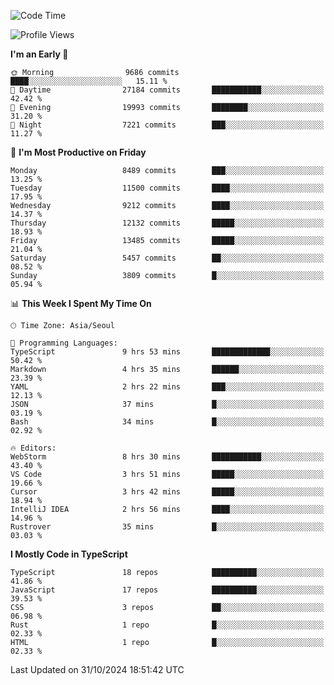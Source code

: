<!--START_SECTION:waka-->
![Code Time](http://img.shields.io/badge/Code%20Time-6%2C843%20hrs%2034%20mins-blue)

![Profile Views](http://img.shields.io/badge/Profile%20Views-0-blue)

**I'm an Early 🐤** 

```text
🌞 Morning                9686 commits        ████░░░░░░░░░░░░░░░░░░░░░   15.11 % 
🌆 Daytime                27184 commits       ███████████░░░░░░░░░░░░░░   42.42 % 
🌃 Evening                19993 commits       ████████░░░░░░░░░░░░░░░░░   31.20 % 
🌙 Night                  7221 commits        ███░░░░░░░░░░░░░░░░░░░░░░   11.27 % 
```
📅 **I'm Most Productive on Friday** 

```text
Monday                   8489 commits        ███░░░░░░░░░░░░░░░░░░░░░░   13.25 % 
Tuesday                  11500 commits       ████░░░░░░░░░░░░░░░░░░░░░   17.95 % 
Wednesday                9212 commits        ████░░░░░░░░░░░░░░░░░░░░░   14.37 % 
Thursday                 12132 commits       █████░░░░░░░░░░░░░░░░░░░░   18.93 % 
Friday                   13485 commits       █████░░░░░░░░░░░░░░░░░░░░   21.04 % 
Saturday                 5457 commits        ██░░░░░░░░░░░░░░░░░░░░░░░   08.52 % 
Sunday                   3809 commits        █░░░░░░░░░░░░░░░░░░░░░░░░   05.94 % 
```


📊 **This Week I Spent My Time On** 

```text
🕑︎ Time Zone: Asia/Seoul

💬 Programming Languages: 
TypeScript               9 hrs 53 mins       █████████████░░░░░░░░░░░░   50.42 % 
Markdown                 4 hrs 35 mins       ██████░░░░░░░░░░░░░░░░░░░   23.39 % 
YAML                     2 hrs 22 mins       ███░░░░░░░░░░░░░░░░░░░░░░   12.13 % 
JSON                     37 mins             █░░░░░░░░░░░░░░░░░░░░░░░░   03.19 % 
Bash                     34 mins             █░░░░░░░░░░░░░░░░░░░░░░░░   02.92 % 

🔥 Editors: 
WebStorm                 8 hrs 30 mins       ███████████░░░░░░░░░░░░░░   43.40 % 
VS Code                  3 hrs 51 mins       █████░░░░░░░░░░░░░░░░░░░░   19.66 % 
Cursor                   3 hrs 42 mins       █████░░░░░░░░░░░░░░░░░░░░   18.94 % 
IntelliJ IDEA            2 hrs 56 mins       ████░░░░░░░░░░░░░░░░░░░░░   14.96 % 
Rustrover                35 mins             █░░░░░░░░░░░░░░░░░░░░░░░░   03.03 % 
```

**I Mostly Code in TypeScript** 

```text
TypeScript               18 repos            ██████████░░░░░░░░░░░░░░░   41.86 % 
JavaScript               17 repos            ██████████░░░░░░░░░░░░░░░   39.53 % 
CSS                      3 repos             ██░░░░░░░░░░░░░░░░░░░░░░░   06.98 % 
Rust                     1 repo              █░░░░░░░░░░░░░░░░░░░░░░░░   02.33 % 
HTML                     1 repo              █░░░░░░░░░░░░░░░░░░░░░░░░   02.33 % 
```




 Last Updated on 31/10/2024 18:51:42 UTC
<!--END_SECTION:waka-->
